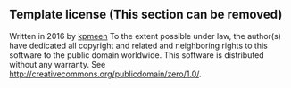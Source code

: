 
Template license (This section can be removed)
----------------------------------------------
Written in 2016 by [kpmeen](https://github.com/kpmeen)
To the extent possible under law, the author(s) have dedicated all copyright and related and neighboring rights to this software to the public domain worldwide. This software is distributed without any warranty.
See <http://creativecommons.org/publicdomain/zero/1.0/>.
